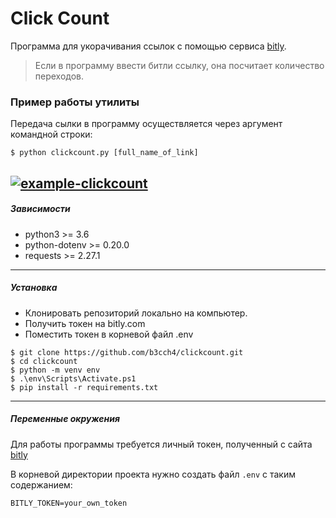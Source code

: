 # Click Count
Программа для укорачивания ссылок с помощью сервиса [bitly](https://bitly.com).
>Если в программу ввести битли ссылку, она посчитает количество переходов.

### Пример работы утилиты
Передача сылки в программу осуществляется через аргумент командной строки:
```commandline
$ python clickcount.py [full_name_of_link] 
```
<a href="https://ibb.co/jZv0FSL"><img src="https://i.ibb.co/G3vYjqV/example-clickcount.jpg" alt="example-clickcount" border="0"></a>
------------------
##### Зависимости
* python3 >= 3.6
* python-dotenv >= 0.20.0
* requests >= 2.27.1
------------------
##### Установка
- Клонировать репозиторий локально на компьютер.
- Получить токен на bitly.com
- Поместить токен в корневой файл .env
```
$ git clone https://github.com/b3cch4/clickcount.git
$ cd clickcount
$ python -m venv env
$ .\env\Scripts\Activate.ps1
$ pip install -r requirements.txt
```
------------------
##### Переменные окружения
Для работы программы требуется личный токен, полученный с сайта [bitly](https://bitly.com)

В корневой директории проекта нужно создать файл `.env` с таким содержанием:
```
BITLY_TOKEN=your_own_token
```






